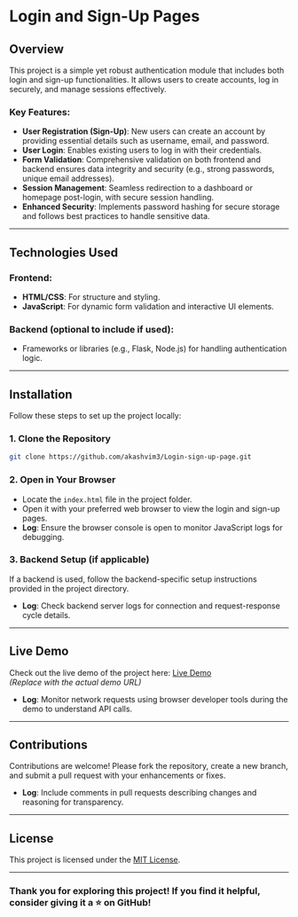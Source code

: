 # Login and Sign-Up Pages

## Overview

This project is a simple yet robust authentication module that includes both login and sign-up functionalities. It allows users to create accounts, log in securely, and manage sessions effectively.

### Key Features:
- **User Registration (Sign-Up)**: New users can create an account by providing essential details such as username, email, and password.
- **User Login**: Enables existing users to log in with their credentials.
- **Form Validation**: Comprehensive validation on both frontend and backend ensures data integrity and security (e.g., strong passwords, unique email addresses).
- **Session Management**: Seamless redirection to a dashboard or homepage post-login, with secure session handling.
- **Enhanced Security**: Implements password hashing for secure storage and follows best practices to handle sensitive data.

---

## Technologies Used

### Frontend:
- **HTML/CSS**: For structure and styling.
- **JavaScript**: For dynamic form validation and interactive UI elements.

### Backend (optional to include if used):
- Frameworks or libraries (e.g., Flask, Node.js) for handling authentication logic.

---

## Installation

Follow these steps to set up the project locally:

### 1. Clone the Repository

```bash
git clone https://github.com/akashvim3/Login-sign-up-page.git
```

### 2. Open in Your Browser
- Locate the `index.html` file in the project folder.
- Open it with your preferred web browser to view the login and sign-up pages.
- **Log**: Ensure the browser console is open to monitor JavaScript logs for debugging.

### 3. Backend Setup (if applicable)
If a backend is used, follow the backend-specific setup instructions provided in the project directory.
- **Log**: Check backend server logs for connection and request-response cycle details.

---

## Live Demo

Check out the live demo of the project here:
[Live Demo](https://example.com/demo-login-signup)  
*(Replace with the actual demo URL)*
- **Log**: Monitor network requests using browser developer tools during the demo to understand API calls.

---

## Contributions

Contributions are welcome! Please fork the repository, create a new branch, and submit a pull request with your enhancements or fixes.
- **Log**: Include comments in pull requests describing changes and reasoning for transparency.

---

## License

This project is licensed under the [MIT License](LICENSE).

---

### Thank you for exploring this project! If you find it helpful, consider giving it a ⭐ on GitHub!
